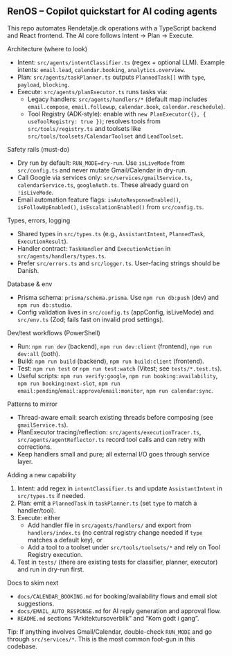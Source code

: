 ## RenOS – Copilot quickstart for AI coding agents

This repo automates Rendetalje.dk operations with a TypeScript backend and React frontend. The AI core follows Intent → Plan → Execute.

Architecture (where to look)
- Intent: `src/agents/intentClassifier.ts` (regex + optional LLM). Example intents: `email.lead`, `calendar.booking`, `analytics.overview`.
- Plan: `src/agents/taskPlanner.ts` outputs `PlannedTask[]` with `type`, `payload`, `blocking`.
- Execute: `src/agents/planExecutor.ts` runs tasks via:
  - Legacy handlers: `src/agents/handlers/*` (default map includes `email.compose`, `email.followup`, `calendar.book`, `calendar.reschedule`).
  - Tool Registry (ADK-style): enable with `new PlanExecutor({}, { useToolRegistry: true })`; resolves tools from `src/tools/registry.ts` and toolsets like `src/tools/toolsets/CalendarToolset` and `LeadToolset`.

Safety rails (must-do)
- Dry run by default: `RUN_MODE=dry-run`. Use `isLiveMode` from `src/config.ts` and never mutate Gmail/Calendar in dry-run.
- Call Google via services only: `src/services/gmailService.ts`, `calendarService.ts`, `googleAuth.ts`. These already guard on `!isLiveMode`.
- Email automation feature flags: `isAutoResponseEnabled()`, `isFollowUpEnabled()`, `isEscalationEnabled()` from `src/config.ts`.

Types, errors, logging
- Shared types in `src/types.ts` (e.g., `AssistantIntent`, `PlannedTask`, `ExecutionResult`).
- Handler contract: `TaskHandler` and `ExecutionAction` in `src/agents/handlers/types.ts`.
- Prefer `src/errors.ts` and `src/logger.ts`. User-facing strings should be Danish.

Database & env
- Prisma schema: `prisma/schema.prisma`. Use `npm run db:push` (dev) and `npm run db:studio`.
- Config validation lives in `src/config.ts` (appConfig, isLiveMode) and `src/env.ts` (Zod; fails fast on invalid prod settings).

Dev/test workflows (PowerShell)
- Run: `npm run dev` (backend), `npm run dev:client` (frontend), `npm run dev:all` (both).
- Build: `npm run build` (backend), `npm run build:client` (frontend).
- Test: `npm run test` or `npm run test:watch` (Vitest; see `tests/*.test.ts`).
- Useful scripts: `npm run verify:google`, `npm run booking:availability`, `npm run booking:next-slot`, `npm run email:pending`/`email:approve`/`email:monitor`, `npm run calendar:sync`.

Patterns to mirror
- Thread-aware email: search existing threads before composing (see `gmailService.ts`).
- PlanExecutor tracing/reflection: `src/agents/executionTracer.ts`, `src/agents/agentReflector.ts` record tool calls and can retry with corrections.
- Keep handlers small and pure; all external I/O goes through service layer.

Adding a new capability
1) Intent: add regex in `intentClassifier.ts` and update `AssistantIntent` in `src/types.ts` if needed.
2) Plan: emit a `PlannedTask` in `taskPlanner.ts` (set `type` to match a handler/tool).
3) Execute: either
   - Add handler file in `src/agents/handlers/` and export from `handlers/index.ts` (no central registry change needed if `type` matches a default key), or
   - Add a tool to a toolset under `src/tools/toolsets/*` and rely on Tool Registry execution.
4) Test in `tests/` (there are existing tests for classifier, planner, executor) and run in dry-run first.

Docs to skim next
- `docs/CALENDAR_BOOKING.md` for booking/availability flows and email slot suggestions.
- `docs/EMAIL_AUTO_RESPONSE.md` for AI reply generation and approval flow.
- `README.md` sections “Arkitektursoverblik” and “Kom godt i gang”.

Tip: If anything involves Gmail/Calendar, double-check `RUN_MODE` and go through `src/services/*`. This is the most common foot-gun in this codebase.